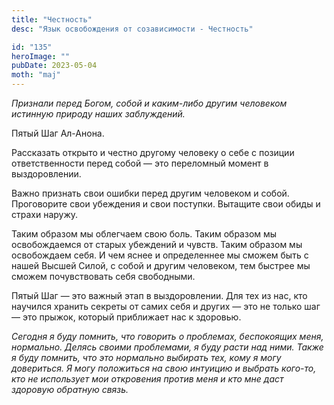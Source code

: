 ```yaml
---
title: "Честность"
desc: "Язык освобождения от созависимости - Честность"

id: "135"
heroImage: ""
pubDate: 2023-05-04
moth: "maj"
---
```


_Признали_ _перед_ _Богом,_ _собой_ _и_ _каким-либо_ _другим_ _человеком_
_истинную_ _природу_ _наших_ _заблуждений._

Пятый Шаг Ал-Анона.

Рассказать открыто и честно другому человеку о себе с позиции ответственности
перед собой — это переломный момент в выздоровлении.

Важно признать свои ошибки перед другим человеком и собой. Проговорите свои
убеждения и свои поступки. Вытащите свои обиды и страхи наружу.

Таким образом мы облегчаем свою боль. Таким образом мы освобождаемся от старых
убеждений и чувств. Таким образом мы освобождаем себя. И чем яснее и
определеннее мы сможем быть с нашей Высшей Силой, с собой и другим человеком,
тем быстрее мы сможем почувствовать себя свободными.

Пятый Шаг — это важный этап в выздоровлении. Для тех из нас, кто научился
хранить секреты от самих себя и других — это не только шаг — это прыжок,
который приближает нас к здоровью.

_Сегодня_ _я_ _буду_ _помнить,_ _что_ _говорить_ _о_ _проблемах,_
_беспокоящих_ _меня,_ _нормально._ _Делясь_ _своими_ _проблемами,_ _я_ _буду_
_расти_ _над_ _ними._ _Также_ _я_ _буду_ _помнить,_ _что_ _это_ _нормально_
_выбирать_ _тех,_ _кому_ _я_ _могу_ _довериться._ _Я_ _могу_ _положиться_ _на_
_свою_ _интуицию_ _и_ _выбрать_ _кого-то,_ _кто_ _не_ _использует_ _мои_
_откровения_ _против_ _меня_ _и_ _кто_ _мне_ _даст_ _здоровую_ _обратную_
_связь._
